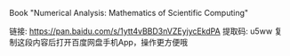 Book "Numerical Analysis: Mathematics of Scientific Computing"

链接: https://pan.baidu.com/s/1ytt4vBBD3nVZEyjycEkdPA 提取码: u5ww 复制这段内容后打开百度网盘手机App，操作更方便哦